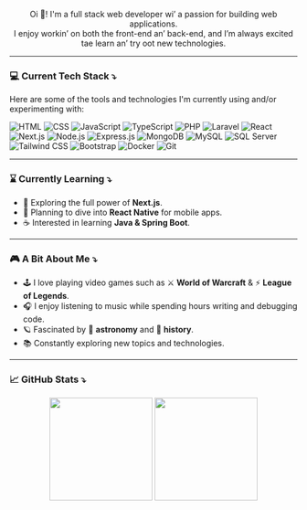 <!-- Short Intro -->
<p align="center"> Oi 🫡! I'm a full stack web developer wi’ a passion for building web applications.<br> I enjoy workin’ on both the front-end an’ back-end, and I’m always excited tae learn an’ try oot new technologies. </p>


---

### 💻 Current Tech Stack ⤵

Here are some of the tools and technologies I'm currently using and/or experimenting with:


![HTML](https://img.shields.io/badge/-HTML5-E34F26?style=flat-square&logo=html5&logoColor=white)
![CSS](https://img.shields.io/badge/-CSS3-1572B6?style=flat-square&logo=css3)
![JavaScript](https://img.shields.io/badge/-JavaScript-F7DF1E?style=flat-square&logo=javascript&logoColor=black)
![TypeScript](https://img.shields.io/badge/-TypeScript-3178C6?style=flat-square&logo=typescript&logoColor=white)
![PHP](https://img.shields.io/badge/-PHP-777BB4?style=flat-square&logo=php&logoColor=white)
![Laravel](https://img.shields.io/badge/-Laravel-FF2D20?style=flat-square&logo=laravel&logoColor=white)
![React](https://img.shields.io/badge/-React-61DAFB?style=flat-square&logo=react&logoColor=black)
![Next.js](https://img.shields.io/badge/-Next.js-000000?style=flat-square&logo=nextdotjs&logoColor=white)
![Node.js](https://img.shields.io/badge/-Node.js-339933?style=flat-square&logo=node.js&logoColor=white)
![Express.js](https://img.shields.io/badge/-Express.js-000000?style=flat-square&logo=express&logoColor=white)
![MongoDB](https://img.shields.io/badge/-MongoDB-47A248?style=flat-square&logo=mongodb&logoColor=white)
![MySQL](https://img.shields.io/badge/-MySQL-4479A1?style=flat-square&logo=mysql&logoColor=white)
![SQL Server](https://img.shields.io/badge/-SQL%20Server-CC2927?style=flat-square&logo=microsoft-sql-server&logoColor=white)
![Tailwind CSS](https://img.shields.io/badge/-Tailwind%20CSS-38B2AC?style=flat-square&logo=tailwind-css&logoColor=white)
![Bootstrap](https://img.shields.io/badge/-Bootstrap-7952B3?style=flat-square&logo=bootstrap&logoColor=white)
![Docker](https://img.shields.io/badge/-Docker-2496ED?style=flat-square&logo=docker&logoColor=white)
![Git](https://img.shields.io/badge/-Git-F05032?style=flat-square&logo=git&logoColor=white)


---

### ⌛ Currently Learning ⤵

- 🧠 Exploring the full power of **Next.js**.
- 📱 Planning to dive into **React Native** for mobile apps.
- ☕️ Interested in learning **Java & Spring Boot**.

---

### 🎮 A Bit About Me ⤵

- 🕹 I love playing video games such as ⚔️ **World of Warcraft** & ⚡️ **League of Legends**.
- 🎧 I enjoy listening to music while spending hours writing and debugging code.
- 🪐 Fascinated by 🌌 **astronomy** and 📜 **history**.
- 📚 Constantly exploring new topics and technologies.

---

### 📈 GitHub Stats ⤵


<p align="center">
  <img src="https://github-readme-stats.vercel.app/api?username=PreYem&show_icons=true&theme=tokyonight" height="180em" />
  <img src="https://github-readme-stats.vercel.app/api/top-langs/?username=PreYem&layout=compact&theme=tokyonight" height="180em" />
</p>
